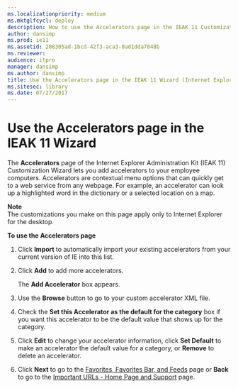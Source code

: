 ```yaml
---
ms.localizationpriority: medium
ms.mktglfcycl: deploy
description: How to use the Accelerators page in the IEAK 11 Customization Wizard to add accelerators to employee devices.
author: dansimp
ms.prod: ie11
ms.assetid: 208305ad-1bcd-42f3-aca3-0ad1dda7048b
ms.reviewer: 
audience: itpro
manager: dansimp
ms.author: dansimp
title: Use the Accelerators page in the IEAK 11 Wizard (Internet Explorer Administration Kit 11 for IT Pros)
ms.sitesec: library
ms.date: 07/27/2017
---
```



# Use the Accelerators page in the IEAK 11 Wizard
The **Accelerators** page of the Internet Explorer Administration Kit (IEAK 11) Customization Wizard lets you add accelerators to your employee computers. Accelerators are contextual menu options that can quickly get to a web service from any webpage. For example, an accelerator can look up a highlighted word in the dictionary or a selected location on a map.

**Note**<br>
The customizations you make on this page apply only to Internet Explorer for the desktop.

 **To use the Accelerators page**

1.  Click **Import** to automatically import your existing accelerators from your current version of IE into this list.

2.  Click **Add** to add more accelerators.<p>
The **Add Accelerator** box appears.

3.  Use the **Browse** button to go to your custom accelerator XML file.

4.  Check the **Set this Accelerator as the default for the category** box if you want this accelerator to be the default value that shows up for the category.

5.  Click **Edit** to change your accelerator information, click **Set Default** to make an accelerator the default value for a category, or **Remove** to delete an accelerator.

6.  Click **Next** to go to the [Favorites, Favorites Bar, and Feeds](favorites-favoritesbar-and-feeds-ieak11-wizard.md) page or **Back** to go to the [Important URLs - Home Page and Support](important-urls-home-page-and-support-ieak11-wizard.md) page.

 

 





